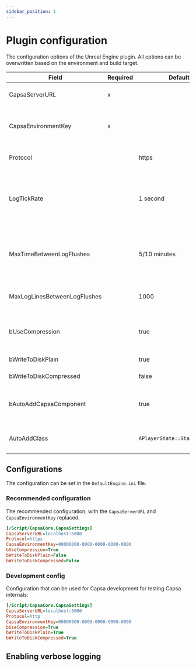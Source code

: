 ```yaml
---
sidebar_position: 1
---
```


# Plugin configuration

The configuration options of the Unreal Engine plugin. All options can be overwritten based on the environment and build target.

| Field                        | Required | Default                       | Description                                                                                                   |
| ---------------------------- | -------- | ----------------------------- | ------------------------------------------------------------------------------------------------------------- |
| CapsaServerURL               | x        |                               | The URL where the log server is hosted                                                                        |
| CapsaEnvironmentKey          | x        |                               | Token used by the log server to identify the game title and environment                                       |
| Protocol                     |          | https                         | Protocol to use to connect to the Capsa API server                                                            |
| LogTickRate                  |          | 1 second                      | Tick rate for saving buffered lines to the core subsystem, `GLog->AddOutputDevice` not called if value `<=` 0 |
| MaxTimeBetweenLogFlushes     |          | 5/10 minutes                  | Maximum time between log flushes, default 10 minutes for editor builds, 5 minutes for other builds            |
| MaxLogLinesBetweenLogFlushes |          | 1000                          | Maximum amount of lines between log flushes                                                                   |
| bUseCompression              |          | true                          | Use compression when sending logs to the API server                                                           |
| bWriteToDiskPlain            |          | true                          | Save logs to disk in plain text                                                                               |
| bWriteToDiskCompressed       |          | false                         | Save logs to disk compressed                                                                                  |
| bAutoAddCapsaComponent       |          | true                          | Attach a replicated component to link client/server logs                                                      |
| AutoAddClass                 |          | `APlayerState::StaticClass()` | Class to use to attach `CapsaComponent` to                                                                    |

## Configurations

The configuration can be set in the `DefaultEngine.ini` file.

### Recommended configuration

The recommended configuration, with the `CapsaServerURL` and `CapsaEnvironmentKey` replaced.

```ini
[/Script/CapsaCore.CapsaSettings]
CapsaServerURL=localhost:5000
Protocol=https
CapsaEnvironmentKey=00000000-0000-0000-0000-0000
bUseCompression=True
bWriteToDiskPlain=False
bWriteToDiskCompressed=False
```

### Development config

Configuration that can be used for Capsa development for testing Capsa internals:

```ini
[/Script/CapsaCore.CapsaSettings]
CapsaServerURL=localhost:5000
Protocol=http
CapsaEnvironmentKey=00000000-0000-0000-0000-0000
bUseCompression=True
bWriteToDiskPlain=True
bWriteToDiskCompressed=True
```

## Enabling verbose logging
